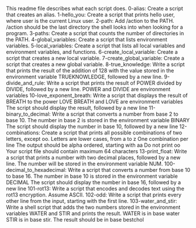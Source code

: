This readme file describes what each script does.
0-alias: Create a script that creates an alias.
1-hello_you: Create a script that prints hello user, where user is the current Linux user.
2-path: Add /action to the PATH. /action should be the last directory the shell looks into when looking for a program.
3-paths: Create a script that counts the number of directories in the PATH.
4-global_variables: Create a script that lists environment variables.
5-local_variables: Create a script that lists all local variables and environment variables, and functions.
6-create_local_variable: Create a script that creates a new local variable.
7-create_global_variable: Create a script that creates a new global variable.
8-true_knowledge: Write a script that prints the result of the addition of 128 with the value stored in the environment variable TRUEKNOWLEDGE, followed by a new line.
9-divide_and_rule: Write a script that prints the result of POWER divided by DIVIDE, followed by a new line.
POWER and DIVIDE are environment variables
10-love_exponent_breath: Write a script that displays the result of BREATH to the power LOVE
BREATH and LOVE are environment variables
The script should display the result, followed by a new line
11-binary_to_decimal: Write a script that converts a number from base 2 to base 10.
The number in base 2 is stored in the environment variable BINARY
The script should display the number in base 10, followed by a new line
12-combinations: Create a script that prints all possible combinations of two letters, except oo.
Letters are lower cases, from a to z
One combination per line
The output should be alpha ordered, starting with aa
Do not print oo
Your script file should contain maximum 64 characters
13-print_float: Write a script that prints a number with two decimal places, followed by a new line.
The number will be stored in the environment variable NUM.
100-decimal_to_hexadecimal: Write a script that converts a number from base 10 to base 16.
The number in base 10 is stored in the environment variable DECIMAL
The script should display the number in base 16, followed by a new line
101-rot13: Write a script that encodes and decodes text using the rot13 encryption. Assume ASCII.
102-odd: Write a script that prints every other line from the input, starting with the first line.
103-water_and_stir: Write a shell script that adds the two numbers stored in the environment variables WATER and STIR and prints the result.
WATER is in base water
STIR is in base stir.
The result should be in base bestchol
